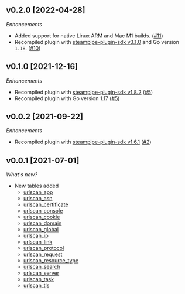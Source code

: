 ## v0.2.0 [2022-04-28]

_Enhancements_

- Added support for native Linux ARM and Mac M1 builds. ([#11](https://github.com/turbot/steampipe-plugin-urlscan/pull/11))
- Recompiled plugin with [steampipe-plugin-sdk v3.1.0](https://github.com/turbot/steampipe-plugin-sdk/blob/main/CHANGELOG.md#v310--2022-03-30) and Go version `1.18`. ([#10](https://github.com/turbot/steampipe-plugin-urlscan/pull/10))

## v0.1.0 [2021-12-16]

_Enhancements_

- Recompiled plugin with [steampipe-plugin-sdk v1.8.2](https://github.com/turbot/steampipe-plugin-sdk/blob/main/CHANGELOG.md#v182--2021-11-22) ([#5](https://github.com/turbot/steampipe-plugin-urlscan/pull/5))
- Recompiled plugin with Go version 1.17 ([#5](https://github.com/turbot/steampipe-plugin-urlscan/pull/5))

## v0.0.2 [2021-09-22]

_Enhancements_

- Recompiled plugin with [steampipe-plugin-sdk v1.6.1](https://github.com/turbot/steampipe-plugin-sdk/blob/main/CHANGELOG.md#v161--2021-09-21) ([#2](https://github.com/turbot/steampipe-plugin-urlscan/pull/2))


## v0.0.1 [2021-07-01]

_What's new?_

- New tables added
  - [urlscan_app](https://hub.steampipe.io/plugins/turbot/urlscan/tables/urlscan_app)
  - [urlscan_asn](https://hub.steampipe.io/plugins/turbot/urlscan/tables/urlscan_asn)
  - [urlscan_certificate](https://hub.steampipe.io/plugins/turbot/urlscan/tables/urlscan_certificate)
  - [urlscan_console](https://hub.steampipe.io/plugins/turbot/urlscan/tables/urlscan_console)
  - [urlscan_cookie](https://hub.steampipe.io/plugins/turbot/urlscan/tables/urlscan_cookie)
  - [urlscan_domain](https://hub.steampipe.io/plugins/turbot/urlscan/tables/urlscan_domain)
  - [urlscan_global](https://hub.steampipe.io/plugins/turbot/urlscan/tables/urlscan_global)
  - [urlscan_ip](https://hub.steampipe.io/plugins/turbot/urlscan/tables/urlscan_ip)
  - [urlscan_link](https://hub.steampipe.io/plugins/turbot/urlscan/tables/urlscan_link)
  - [urlscan_protocol](https://hub.steampipe.io/plugins/turbot/urlscan/tables/urlscan_protocol)
  - [urlscan_request](https://hub.steampipe.io/plugins/turbot/urlscan/tables/urlscan_request)
  - [urlscan_resource_type](https://hub.steampipe.io/plugins/turbot/urlscan/tables/urlscan_resource_type)
  - [urlscan_search](https://hub.steampipe.io/plugins/turbot/urlscan/tables/urlscan_search)
  - [urlscan_server](https://hub.steampipe.io/plugins/turbot/urlscan/tables/urlscan_server)
  - [urlscan_task](https://hub.steampipe.io/plugins/turbot/urlscan/tables/urlscan_task)
  - [urlscan_tls](https://hub.steampipe.io/plugins/turbot/urlscan/tables/urlscan_tls)
